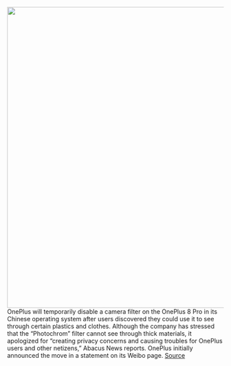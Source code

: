 <img src='https://cdn.vox-cdn.com/thumbor/bJ0SwWUYutzMvxejUpwg2BGLtjk=/0x0:1355x900/1200x800/filters:focal(570x342:786x558)/cdn.vox-cdn.com/uploads/chorus_image/image/66814716/one_plus_xray_ben_geskin_fixed.0.png' width='700px' /><br/>
OnePlus will temporarily disable a camera filter on the OnePlus 8 Pro in its Chinese operating system after users discovered they could use it to see through certain plastics and clothes. Although the company has stressed that the “Photochrom” filter cannot see through thick materials, it apologized for “creating privacy concerns and causing troubles for OnePlus users and other netizens,” Abacus News reports. OnePlus initially announced the move in a statement on its Weibo page.
<a href='https://www.theverge.com/2020/5/19/21263372/oneplus-infrared-x-ray-camera-8-pro-temporarily-disabled-privacy-concerns'> Source <a/>